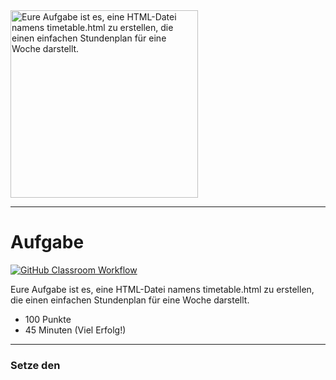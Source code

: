 <img src="https://m.media-amazon.com/images/I/61LzKmY1K7L._SY466_.jpg" alt="Eure Aufgabe ist es, eine HTML-Datei namens timetable.html zu erstellen, die einen einfachen Stundenplan für eine Woche darstellt." width="300"/>

---
# Aufgabe
[![GitHub Classroom Workflow](https://github.com/helsoc7/timetable-html/actions/workflows/classroom.yml/badge.svg)](https://github.com/helsoc7/timetable-html/actions/workflows/classroom.yml) 

Eure Aufgabe ist es, eine HTML-Datei namens timetable.html zu erstellen, die einen einfachen Stundenplan für eine Woche darstellt.
* 100 Punkte
* 45 Minuten (Viel Erfolg!)

---
### Setze den <title> Tag auf 'Timetable' (10 Punkte)
###### Hilfe
* [Spickzettel](https://www.w3schools.com/tags/tag_title.asp) 


---
### HTML-Datei namens timetable.html mit HTML-Tabelle erstellen (10 Punkte)
###### Hilfe
* [Spickzettel](https://www.w3schools.com/tags/tag_table.asp) 


---
### Tabelle mit Tabellenüberschrift 'Weekly Timetable' erstellen (15 Punkte)
###### Hilfe
* [Spickzettel](https://www.w3schools.com/tags/tag_caption.asp) 


---
### Setze die ID der Tabelle auf 'weekly-timetable' (10 Punkte)
###### Hilfe
* [Spickzettel](https://www.w3schools.com/html/html_id.asp) 


---
### Erstelle eine Zeile für die Wochentage (15 Punkte)
###### Hilfe
* [Spickzettel](https://www.w3schools.com/tags/tag_tr.asp) 


---
### Erstelle mind. 10 Zellen für die Stunden und Fächer  (20 Punkte)
###### Hilfe
* [Spickzettel](https://www.w3schools.com/tags/tag_td.asp) 


---
### Füge Tage zur Wochenüberschrift hinzu (Monday, Tuesday, Wednesday, Thursday, Friday) (20 Punkte)
###### Hilfe
* [Spickzettel](https://www.w3schools.com/tags/tag_th.asp) 


---
